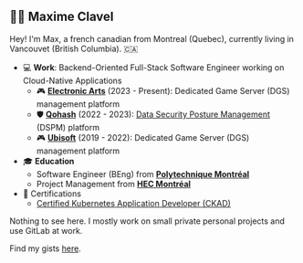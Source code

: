 ## 👨‍💻 Maxime Clavel

Hey! I'm Max, a french canadian from Montreal (Quebec), currently living in Vancouvet (British Columbia). 🇨🇦

- 💻 **Work**: Backend-Oriented Full-Stack Software Engineer working on Cloud-Native Applications
  - 🎮 **[Electronic Arts](https://www.ea.com)** (2023 - Present): Dedicated Game Server (DGS) management platform
  - 🛡️ **[Qohash](https://qohash.com/)** (2022 - 2023): [Data Security Posture Management](https://www.ibm.com/topics/data-security-posture-management) (DSPM) platform
  - 🎮 **[Ubisoft](https://montreal.ubisoft.com/)** (2019 - 2022): Dedicated Game Server (DGS) management platform
- 🎓 **Education**
  - Software Engineer (BEng) from **[Polytechnique Montréal](https://www.polymtl.ca/)**
  - Project Management from **[HEC Montréal](https://www.hec.ca/)**
- 📃 Certifications
  - [Certified Kubernetes Application Developer (CKAD)](https://www.cncf.io/certification/ckad/)
 
Nothing to see here. I mostly work on small private personal projects and use GitLab at work.

Find my gists [here](https://gist.github.com/maxclav).
